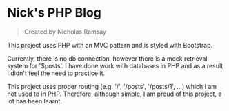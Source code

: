 # Nick's PHP Blog
> Created by Nicholas Ramsay

This project uses PHP with an MVC pattern and is styled with Bootstrap.

Currently, there is no db connection, however there is a mock retrieval system for '$posts'. I have done work with databases in PHP and as a result I didn't feel the need to practice it.
        
This project uses proper routing (e.g. '/', '/posts', '/posts/1', ...) which I am not used to in PHP. Therefore, although simple, I am proud of this project, a lot has been learnt.
